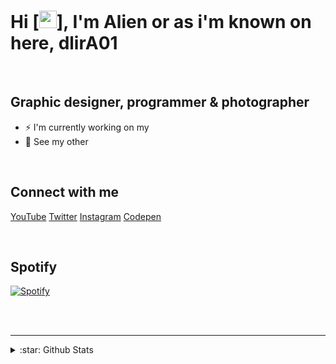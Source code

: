 # Hi [<img src="https://arealalien.com/github/gifs/hi.gif" width="28px"/>], I'm Alien or as i'm known on here, dlirA01

<br />

## Graphic designer, programmer & photographer

- ⚡ I'm currently working on my
- 🌼 See my other

<br />

## Connect with me

[YouTube][youtube]
[Twitter][twitter]
[Instagram][instagram]
[Codepen][codepen]

<br />

## Spotify

[![Spotify](https://novatorem.dlira01.vercel.app/api/spotify)](https://open.spotify.com/user/dlira01snow)

<br />
<br />

---

<details>
<summary>:star: Github Stats</summary>
  
<!-- start -->
[![dlirA01's github stats](https://github-readme-stats.vercel.app/api?username=dlirA01&count_private=true&show_icons=true&theme=omni)](https://github.com/dlirA01/github-readme-stats)
<!-- end -->

</details>

[youtube]: https://youtube.com/ArealAlien
[twitter]: https://twitter.com/Areal_Alien
[instagram]: https://instagram.com/areal_alien
[codepen]: https://codepen.io/areal_alien
